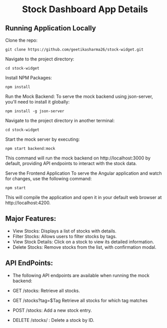 <h1 align="center">Stock Dashboard App Details</h1>

## Running Application Locally

Clone the repo:

```
git clone https://github.com/geetikasharma26/stock-widget.git
```

Navigate to the project directory:
```
cd stock-widget
```

Install NPM Packages:

```
npm install
```

Run the Mock Backend:
To serve the mock backend using json-server, you'll need to install it globally:

```
npm install -g json-server
```

Navigate to the project directory in another terminal:
```
cd stock-widget
```
Start the mock server by executing:
```
npm start backend:mock
```
This command will run the mock backend on http://localhost:3000 by default, providing API endpoints to interact with the stock data.

Serve the Frontend Application
To serve the Angular application and watch for changes, use the following command:

```
npm start
```

This will compile the application and open it in your default web browser at http://localhost:4200.

## Major Features:
- View Stocks: Displays a list of stocks with details.
- Filter Stocks: Allows users to filter stocks by tags.
- View Stock Details: Click on a stock to view its detailed information.
- Delete Stocks: Remove stocks from the list, with confirmation modal.

## API EndPoints:
- The following API endpoints are available when running the mock backend:

- GET /stocks: Retrieve all stocks.
- GET /stocks?tag=$Tag Retrieve all stocks for which tag matches
- POST /stocks: Add a new stock entry.
- DELETE /stocks/ : Delete a stock by ID.
